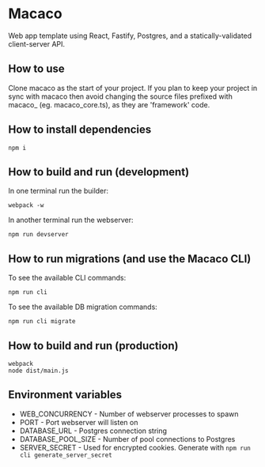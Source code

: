 # Macaco

Web app template using React, Fastify, Postgres, and a statically-validated client-server API.

## How to use

Clone macaco as the start of your project. If you plan to keep your project in
sync with macaco then avoid changing the source files prefixed with macaco_
(eg. macaco_core.ts), as they are 'framework' code.

## How to install dependencies

```
npm i
```

## How to build and run (development)

In one terminal run the builder:

```
webpack -w
```

In another terminal run the webserver:

```
npm run devserver
```

## How to run migrations (and use the Macaco CLI)

To see the available CLI commands:

```
npm run cli
```

To see the available DB migration commands:

```
npm run cli migrate
```

## How to build and run (production)

```
webpack
node dist/main.js
```

## Environment variables

 * WEB_CONCURRENCY - Number of webserver processes to spawn
 * PORT - Port webserver will listen on
 * DATABASE_URL - Postgres connection string
 * DATABASE_POOL_SIZE - Number of pool connections to Postgres
 * SERVER_SECRET - Used for encrypted cookies. Generate with `npm run cli generate_server_secret`
